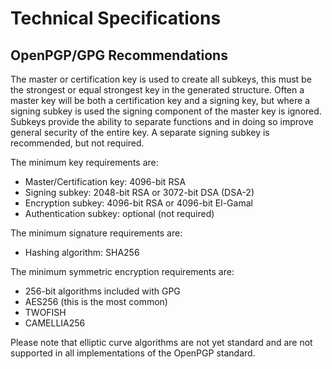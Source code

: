 Technical Specifications
========================


OpenPGP/GPG Recommendations
---------------------------

The master or certification key is used to create all subkeys, this must be the strongest or equal strongest key in the generated structure.  Often a master key will be both a certification key and a signing key, but where a signing subkey is used the signing component of the master key is ignored.  Subkeys provide the ability to separate functions and in doing so improve general security of the entire key.  A separate signing subkey is recommended, but not required.

The minimum key requirements are:

* Master/Certification key:  4096-bit RSA
* Signing subkey:  2048-bit RSA or 3072-bit DSA (DSA-2)
* Encryption subkey:  4096-bit RSA or 4096-bit El-Gamal
* Authentication subkey:  optional (not required)

The minimum signature requirements are:

* Hashing algorithm:  SHA256

The minimum symmetric encryption requirements are:

* 256-bit algorithms included with GPG
* AES256 (this is the most common)
* TWOFISH
* CAMELLIA256

Please note that elliptic curve algorithms are not yet standard and are not supported in all implementations of the OpenPGP standard.

